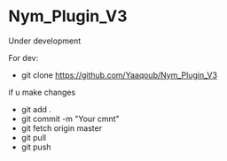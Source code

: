 # Nym_Plugin_V3

Under development

For dev:

  - git clone https://github.com/Yaaqoub/Nym_Plugin_V3

if u make changes

  - git add .
  - git commit -m "Your cmnt"
  - git fetch origin master
  - git pull
  - git push

